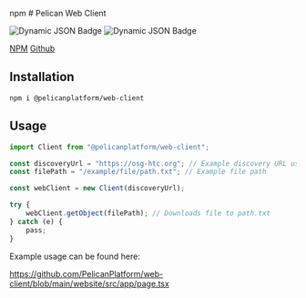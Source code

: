 npm # Pelican Web Client

![Dynamic JSON Badge](https://img.shields.io/badge/dynamic/json?url=https%3A%2F%2Fraw.githubusercontent.com%2FPelicanPlatform%2Fweb-client%2Fmain%2F.github%2Fcoverage%2Fcoverage-summary.json&query=%24.total.statements.pct&label=Code%20Coverage&color=%23cfe4ff) ![Dynamic JSON Badge](https://img.shields.io/badge/dynamic/json?url=https%3A%2F%2Fraw.githubusercontent.com%2FPelicanPlatform%2Fweb-client%2Fmain%2F.github%2Ftests%2Ftest-summary.json&query=%24.numFailedTests&label=Failed%20Tests&color=%23abffae)

[NPM](https://www.npmjs.com/package/@pelicanplatform/web-client)
[Github](https://github.com/PelicanPlatform/web-client)

## Installation

```shell
npm i @pelicanplatform/web-client
```

## Usage

```javascript
import Client from "@pelicanplatform/web-client";

const discoveryUrl = "https://osg-htc.org"; // Example discovery URL used for OSDF
const filePath = "/example/file/path.txt"; // Example file path

const webClient = new Client(discoveryUrl);

try {
    webClient.getObject(filePath); // Downloads file to path.txt
} catch (e) {
    pass;
}
```

Example usage can be found here:

https://github.com/PelicanPlatform/web-client/blob/main/website/src/app/page.tsx
